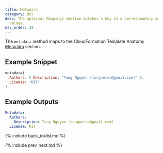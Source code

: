 ```yaml
---
title: Metadata
category: dsl
desc: The optional Mappings section matches a key to a corresponding set of named
  values.
nav_order: 29
---
```


The `metadata` method maps to the CloudFormation Template Anatomy [Metadata](https://docs.aws.amazon.com/AWSCloudFormation/latest/UserGuide/metadata-section-structure.html) section.

## Example Snippet

```ruby
metadata(
  Authors: { Description: "Tung Nguyen (tongueroo@gmail.com)" },
  License: "MIT"
)
```

## Example Outputs

```yaml
Metadata:
  Authors:
    Description: Tung Nguyen (tongueroo@gmail.com)
  License: MIT
```

{% include back_to/dsl.md %}

{% include prev_next.md %}
